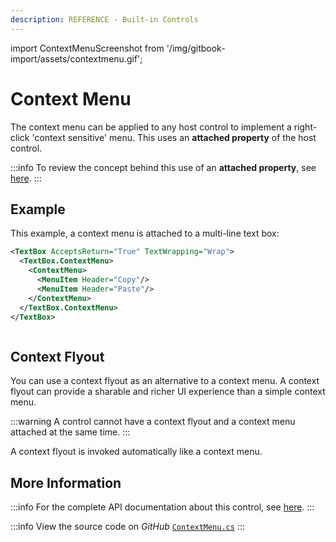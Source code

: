 ```yaml
---
description: REFERENCE - Built-in Controls
---
```


import ContextMenuScreenshot from '/img/gitbook-import/assets/contextmenu.gif';

# Context Menu

The context menu can be applied to any host control to implement a right-click 'context sensitive' menu. This uses an **attached property** of the host control.

:::info
To review the concept behind this use of  an **attached property**, see [here](../../concepts/attached-property.md).
:::

## Example

This example, a context menu is attached to a multi-line text box:

```xml
<TextBox AcceptsReturn="True" TextWrapping="Wrap">
  <TextBox.ContextMenu>
    <ContextMenu>
      <MenuItem Header="Copy"/>
      <MenuItem Header="Paste"/>
    </ContextMenu>
  </TextBox.ContextMenu>     
</TextBox>
```

<img src={ContextMenuScreenshot} alt="" />

## Context Flyout

You can use a context flyout as an alternative to a context menu. A context flyout can provide a sharable and richer UI experience than a simple context menu.

:::warning
A control cannot have a context flyout and a context menu attached at the same time.
:::

A context flyout is invoked automatically like a context menu.

## More Information

:::info
For the complete API documentation about this control, see [here](http://reference.avaloniaui.net/api/Avalonia.Controls/ContextMenu/).
:::

:::info
View the source code on _GitHub_ [`ContextMenu.cs`](https://github.com/AvaloniaUI/Avalonia/blob/master/src/Avalonia.Controls/ContextMenu.cs)
:::
